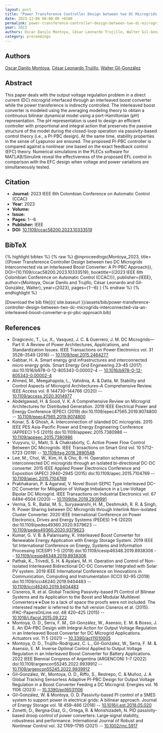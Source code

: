 ```yaml
---
layout: post
title: "Power Transference Controller Design between two DC Microgrids Interconnected via an Interleaved Boost Converter: A PI-PBC Approach"
date: 2023-12-06 00:00:00 +0100
permalink: power-transference-controller-design-between-two-dc-microgrids-interconnected-via-an-interleaved-boost-converter-a-pi-pbc-approach
year: 2023
authors: Oscar Danilo Montoya, César Leonardo Trujillo, Walter Gil-González
category: proceedings
---
```

 
## Authors
[Oscar Danilo Montoya](authors/oscar-danilo-montoya), [César Leonardo Trujillo](authors/cesar-leonardo-trujillo), [Walter Gil-González](authors/walter-julian-gil-gonzalez)
 
## Abstract
This paper deals with the output voltage regulation problem in a direct current (DC) microgrid interfaced through an interleaved boost converter while the power transference is indirectly controlled. The interleaved boost converter is modeled using the averaging modeling theory to obtain a continuous bilinear dynamical model using a port-Hamiltonian (pH) representation. The pH representation is used to design an efficient controller with proportional and integral action that preserves the passive structure of the model during the closed-loop operation via passivity-based control theory (i.e., a PI-PBC design). At the same time, stability properties in the sense of Lyapunov are ensured. The proposed PI-PBC controller is compared against a nonlinear one based on the exact feedback control (EFC) theory. Numerical simulations in the PLECs software for MATLAB/Simulink reveal the effectiveness of the proposed EFL control in comparison with the EFC design when voltage and power variations are simultaneously tested.
 
## Citation
- **Journal:** 2023 IEEE 6th Colombian Conference on Automatic Control (CCAC)
- **Year:** 2023
- **Volume:** 
- **Issue:** 
- **Pages:** 1--6
- **Publisher:** IEEE
- **DOI:** [10.1109/ccac58200.2023.10333519](https://doi.org/10.1109/ccac58200.2023.10333519)
 
## BibTeX
{% highlight bibtex %}
{% raw %}
@inproceedings{Montoya_2023,
  title={{Power Transference Controller Design between two DC Microgrids Interconnected via an Interleaved Boost Converter: A PI-PBC Approach}},
  DOI={10.1109/ccac58200.2023.10333519},
  booktitle={{2023 IEEE 6th Colombian Conference on Automatic Control (CCAC)}},
  publisher={IEEE},
  author={Montoya, Oscar Danilo and Trujillo, César Leonardo and Gil-González, Walter},
  year={2023},
  pages={1--6}
}
{% endraw %}
{% endhighlight %}
 
[Download the bib file]({{ site.baseurl }}/assets/bib/power-transference-controller-design-between-two-dc-microgrids-interconnected-via-an-interleaved-boost-converter-a-pi-pbc-approach.bib)
 
## References
- Dragicevic, T., Lu, X., Vasquez, J. C. & Guerrero, J. M. DC Microgrids—Part II: A Review of Power Architectures, Applications, and Standardization Issues. IEEE Transactions on Power Electronics vol. 31 3528–3549 (2016) -- [10.1109/tpel.2015.2464277](https://doi.org/10.1109/tpel.2015.2464277)
- Gabbar, H. A. Smart energy grid infrastructures and interconnected micro energy grids. Smart Energy Grid Engineering 23–45 (2017) doi:10.1016/b978-0-12-805343-0.00002-4 -- [10.1016/b978-0-12-805343-0.00002-4](https://doi.org/10.1016/b978-0-12-805343-0.00002-4)
- Ahmed, M., Meegahapola, L., Vahidnia, A. & Datta, M. Stability and Control Aspects of Microgrid Architectures–A Comprehensive Review. IEEE Access vol. 8 144730–144766 (2020) -- [10.1109/access.2020.3014977](https://doi.org/10.1109/access.2020.3014977)
- Abdelgawad, H. & Sood, V. K. A Comprehensive Review on Microgrid Architectures for Distributed Generation. 2019 IEEE Electrical Power and Energy Conference (EPEC) (2019) doi:10.1109/epec47565.2019.9074800 -- [10.1109/epec47565.2019.9074800](https://doi.org/10.1109/epec47565.2019.9074800)
- Konar, S. & Ghosh, A. Interconnection of islanded DC microgrids. 2015 IEEE PES Asia-Pacific Power and Energy Engineering Conference (APPEEC) 1–5 (2015) doi:10.1109/appeec.2015.7380986 -- [10.1109/appeec.2015.7380986](https://doi.org/10.1109/appeec.2015.7380986)
- Vuyyuru, U., Maiti, S. & Chakraborty, C. Active Power Flow Control Between DC Microgrids. IEEE Transactions on Smart Grid vol. 10 5712–5723 (2019) -- [10.1109/tsg.2018.2890548](https://doi.org/10.1109/tsg.2018.2890548)
- Lee, M., Choi, W., Kim, H. & Cho, B.-H. Operation schemes of interconnected DC microgrids through an isolated bi-directional DC-DC converter. 2015 IEEE Applied Power Electronics Conference and Exposition (APEC) 2940–2945 (2015) doi:10.1109/apec.2015.7104769 -- [10.1109/apec.2015.7104769](https://doi.org/10.1109/apec.2015.7104769)
- Prabhakaran, P. & Agarwal, V. Novel Boost-SEPIC Type Interleaved DC–DC Converter for Mitigation of Voltage Imbalance in a Low-Voltage Bipolar DC Microgrid. IEEE Transactions on Industrial Electronics vol. 67 6494–6504 (2020) -- [10.1109/tie.2019.2939991](https://doi.org/10.1109/tie.2019.2939991)
- Verma, S. R., Ballal, M. S., Suryawanshi, H. M., Deshmukh, R. R. & Singh, R. Power Sharing between DC Microgrids through Interlink Non-isolated Cluster Converter. 2020 IEEE International Conference on Power Electronics, Drives and Energy Systems (PEDES) 1–6 (2020) doi:10.1109/pedes49360.2020.9379623 -- [10.1109/pedes49360.2020.9379623](https://doi.org/10.1109/pedes49360.2020.9379623)
- Kumar, G. V. B. & Palanisamy, K. Interleaved Boost Converter for Renewable Energy Application with Energy Storage System. 2019 IEEE 1st International Conference on Energy, Systems and Information Processing (ICESIP) 1–5 (2019) doi:10.1109/icesip46348.2019.8938306 -- [10.1109/icesip46348.2019.8938306](https://doi.org/10.1109/icesip46348.2019.8938306)
- Pathak, K., Trivedi, S. H. & Ayalani, M. H. Operation and Control of Non-isolated Interleaved Bidirectional DC-DC Converter Integrated with Solar PV system. 2019 IEEE International Conference on Innovations in Communication, Computing and Instrumentation (ICCI) 92–95 (2019) doi:10.1109/icci46240.2019.9404483 -- [10.1109/icci46240.2019.9404483](https://doi.org/10.1109/icci46240.2019.9404483)
- Cisneros, R. et al. Global Tracking Passivity-based PI Control of Bilinear Systems and its Application to the Boost and Modular Multilevel Converters∗∗Due to a lack of space the proofs were not included. The interested reader is referred to the full version Cisneros et al. (2015). IFAC-PapersOnLine vol. 48 420–425 (2015) -- [10.1016/j.ifacol.2015.09.222](https://doi.org/10.1016/j.ifacol.2015.09.222)
- Montoya, O. D., Serra, F. M., Gil-González, W., Asensio, E. M. & Bosso, J. E. An IDA-PBC Design with Integral Action for Output Voltage Regulation in an Interleaved Boost Converter for DC Microgrid Applications. Actuators vol. 11 5 (2021) -- [10.3390/act11010005](https://doi.org/10.3390/act11010005)
- Montoya, O. D., Trujillo-Rodriguez, C. L., Gil-Gonzalez, W., Serra, F. M. & Asensio, E. M. Inverse Optimal Control Applied to Output Voltage Regulation in an Interleaved Boost Converter for Battery Applications. 2022 IEEE Biennial Congress of Argentina (ARGENCON) 1–7 (2022) doi:10.1109/argencon55245.2022.9939912 -- [10.1109/argencon55245.2022.9939912](https://doi.org/10.1109/argencon55245.2022.9939912)
- Gil-González, W., Montoya, O. D., Riffo, S., Restrepo, C. & Muñoz, J. A Global Tracking Sensorless Adaptive PI-PBC Design for Output Voltage Regulation in a Boost Converter Feeding a DC Microgrid. Energies vol. 16 1106 (2023) -- [10.3390/en16031106](https://doi.org/10.3390/en16031106)
- Gil-González, W. & Montoya, O. D. Passivity-based PI control of a SMES system to support power in electrical grids: A bilinear approach. Journal of Energy Storage vol. 18 459–466 (2018) -- [10.1016/j.est.2018.05.020](https://doi.org/10.1016/j.est.2018.05.020)
- Zonetti, D., Bergna‐Diaz, G., Ortega, R. & Monshizadeh, N. PID passivity‐based droop control of power converters: Large‐signal stability, robustness and performance. International Journal of Robust and Nonlinear Control vol. 32 1769–1795 (2021) -- [10.1002/rnc.5917](https://doi.org/10.1002/rnc.5917)

